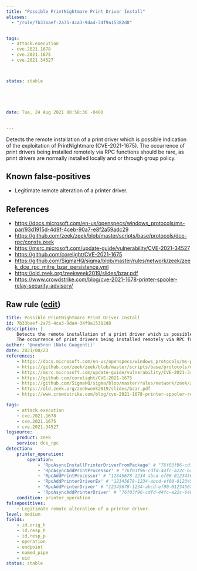 ```yaml
---
title: "Possible PrintNightmare Print Driver Install"
aliases:
  - "/rule/7b33baef-2a75-4ca3-9da4-34f9a15382d8"


tags:
  - attack.execution
  - cve.2021.1678
  - cve.2021.1675
  - cve.2021.34527



status: stable





date: Tue, 24 Aug 2021 00:58:36 -0400


---
```


Detects the remote installation of a print driver which is possible indication of the exploitation of PrintNightmare (CVE-2021-1675).
The occurrence of print drivers being installed remotely via RPC functions should be rare, as print drivers are normally installed locally and or through group policy.


<!--more-->


## Known false-positives

* Legitimate remote alteration of a printer driver.



## References

* https://docs.microsoft.com/en-us/openspecs/windows_protocols/ms-par/93d1915d-4d9f-4ceb-90a7-e8f2a59adc29
* https://github.com/zeek/zeek/blob/master/scripts/base/protocols/dce-rpc/consts.zeek
* https://msrc.microsoft.com/update-guide/vulnerability/CVE-2021-34527
* https://github.com/corelight/CVE-2021-1675
* https://github.com/SigmaHQ/sigma/blob/master/rules/network/zeek/zeek_dce_rpc_mitre_bzar_persistence.yml
* https://old.zeek.org/zeekweek2019/slides/bzar.pdf
* https://www.crowdstrike.com/blog/cve-2021-1678-printer-spooler-relay-security-advisory/


## Raw rule ([edit](https://github.com/SigmaHQ/sigma/edit/master/rules/network/zeek/zeek_dce_rpc_printnightmare_print_driver_install.yml))
```yaml
title: Possible PrintNightmare Print Driver Install
id: 7b33baef-2a75-4ca3-9da4-34f9a15382d8
description: |
    Detects the remote installation of a print driver which is possible indication of the exploitation of PrintNightmare (CVE-2021-1675).
    The occurrence of print drivers being installed remotely via RPC functions should be rare, as print drivers are normally installed locally and or through group policy.
author: '@neu5ron (Nate Guagenti)'
date: 2021/08/23
references:
    - https://docs.microsoft.com/en-us/openspecs/windows_protocols/ms-par/93d1915d-4d9f-4ceb-90a7-e8f2a59adc29
    - https://github.com/zeek/zeek/blob/master/scripts/base/protocols/dce-rpc/consts.zeek
    - https://msrc.microsoft.com/update-guide/vulnerability/CVE-2021-34527
    - https://github.com/corelight/CVE-2021-1675
    - https://github.com/SigmaHQ/sigma/blob/master/rules/network/zeek/zeek_dce_rpc_mitre_bzar_persistence.yml
    - https://old.zeek.org/zeekweek2019/slides/bzar.pdf
    - https://www.crowdstrike.com/blog/cve-2021-1678-printer-spooler-relay-security-advisory/

tags:
    - attack.execution
    - cve.2021.1678
    - cve.2021.1675
    - cve.2021.34527
logsource:
    product: zeek
    service: dce_rpc
detection:
    printer_operation:
        operation:
            - 'RpcAsyncInstallPrinterDriverFromPackage' # "76f03f96-cdfd-44fc-a22c-64950a001209",0x3e
            - 'RpcAsyncAddPrintProcessor' # "76f03f96-cdfd-44fc-a22c-64950a001209",0x2c
            - 'RpcAddPrintProcessor' # "12345678-1234-abcd-ef00-0123456789ab",0x0e
            - 'RpcAddPrinterDriverEx' # "12345678-1234-abcd-ef00-0123456789ab",0x59
            - 'RpcAddPrinterDriver' # "12345678-1234-abcd-ef00-0123456789ab",0x09
            - 'RpcAsyncAddPrinterDriver' # "76f03f96-cdfd-44fc-a22c-64950a001209",0x27
    condition: printer_operation
falsepositives:
    - Legitimate remote alteration of a printer driver.
level: medium
fields:
    - id.orig_h
    - id.resp_h
    - id.resp_p
    - operation
    - endpoint
    - named_pipe
    - uid
status: stable

```
